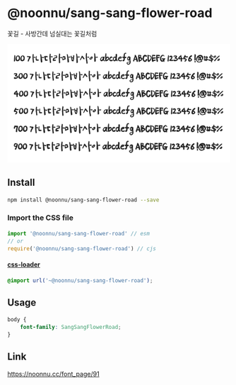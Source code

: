 # @noonnu/sang-sang-flower-road

꽃길 - 사방간데 넘실대는 꽃길처럼

![example](./example.png)

## Install

```bash
npm install @noonnu/sang-sang-flower-road --save
```

### Import the CSS file

```js
import '@noonnu/sang-sang-flower-road' // esm
// or
require('@noonnu/sang-sang-flower-road') // cjs
```

#### [css-loader](https://github.com/webpack-contrib/css-loader)

```css
@import url('~@noonnu/sang-sang-flower-road');
```

## Usage

```css
body {
    font-family: SangSangFlowerRoad;
}
```

## Link

https://noonnu.cc/font_page/91
